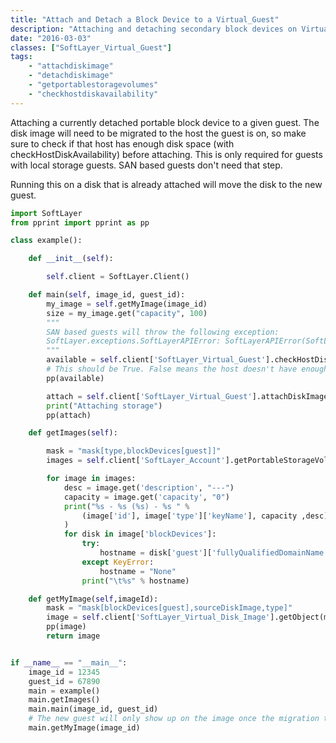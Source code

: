 ```yaml
---
title: "Attach and Detach a Block Device to a Virtual_Guest"
description: "Attaching and detaching secondary block devices on Virtual Guests"
date: "2016-03-03"
classes: ["SoftLayer_Virtual_Guest"]
tags:
    - "attachdiskimage"
    - "detachdiskimage"
    - "getportablestoragevolumes"
    - "checkhostdiskavailability"
---
```


Attaching a currently detached portable block device to a given guest. The disk image will need to be migrated to the host the guest is on, so make sure to check if that host has enough disk space (with checkHostDiskAvailability) before attaching. This is only required for guests with local storage guests. SAN based guests don't need that step.

Running this on a disk that is already attached will move the disk to the new guest. 

```python
import SoftLayer
from pprint import pprint as pp

class example():

    def __init__(self):

        self.client = SoftLayer.Client()

    def main(self, image_id, guest_id):
        my_image = self.getMyImage(image_id)
        size = my_image.get("capacity", 100)
        """
        SAN based guests will throw the following exception:
        SoftLayer.exceptions.SoftLayerAPIError: SoftLayerAPIError(SoftLayer_Exception_Public): This guest is SAN-based, and does not require host migration for disk attachment.
        """
        available = self.client['SoftLayer_Virtual_Guest'].checkHostDiskAvailability(size,id=guest_id)
        # This should be True. False means the host doesn't have enough disk space to attach
        pp(available)

        attach = self.client['SoftLayer_Virtual_Guest'].attachDiskImage(image_id, id=guest_id)
        print("Attaching storage")
        pp(attach)

    def getImages(self):

        mask = "mask[type,blockDevices[guest]]"
        images = self.client['SoftLayer_Account'].getPortableStorageVolumes(mask=mask)

        for image in images:
            desc = image.get('description', "---")
            capacity = image.get('capacity', "0")
            print("%s - %s (%s) - %s " % 
                (image['id'], image['type']['keyName'], capacity ,desc)
            )
            for disk in image['blockDevices']:
                try:
                    hostname = disk['guest']['fullyQualifiedDomainName']
                except KeyError:
                    hostname = "None"
                print("\t%s" % hostname)

    def getMyImage(self,imageId):
        mask = "mask[blockDevices[guest],sourceDiskImage,type]"
        image = self.client['SoftLayer_Virtual_Disk_Image'].getObject(mask=mask,id=imageId)
        pp(image)
        return image


if __name__ == "__main__":
    image_id = 12345
    guest_id = 67890
    main = example()
    main.getImages()
    main.main(image_id, guest_id)
    # The new guest will only show up on the image once the migration transaction is completed
    main.getMyImage(image_id)

```
